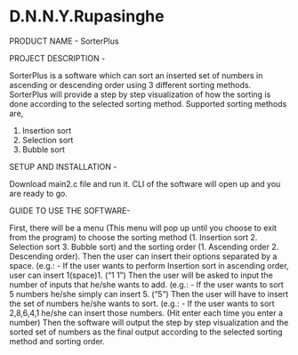 # D.N.N.Y.Rupasinghe

PRODUCT NAME - SorterPlus

PROJECT DESCRIPTION -

SorterPlus is a software which can sort an inserted set of numbers in ascending or descending order using 3 different sorting methods. 
SorterPlus will provide a step by step visualization of how the sorting is done according to the selected sorting method.
Supported sorting methods are,
1. Insertion sort
2. Selection sort
3. Bubble sort 

SETUP AND INSTALLATION -

Download main2.c file and run it. CLI of the software will open up and you are ready to go. 

GUIDE TO USE THE SOFTWARE-

First, there will be a menu (This menu will pop up until you choose to exit from the program) to choose the sorting method (1. Insertion sort 2. Selection sort 3. Bubble sort) and the sorting order (1. Ascending order 2. Descending order). 
Then the user can insert their options separated by a space. (e.g.: - If the user wants to perform Insertion sort in ascending order, user can insert 1(space)1. (“1 1”)
Then the user will be asked to input the number of inputs that he/she wants to add. (e.g.: - If the user wants to sort 5 numbers he/she simply can insert 5. (“5”)
Then the user will have to insert the set of numbers he/she wants to sort. (e.g.: - If the user wants to sort 2,8,6,4,1 he/she can insert those numbers. (Hit enter each time you enter a number)
Then the software will output the step by step visualization and the sorted set of numbers as the final output according to the selected sorting method and sorting order.
